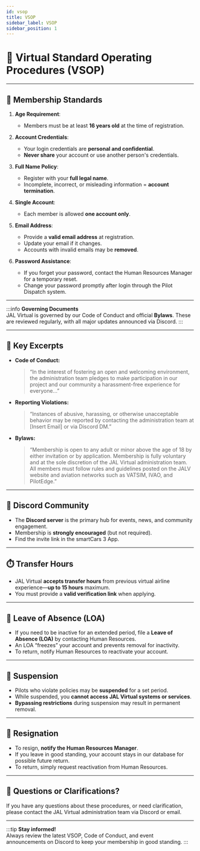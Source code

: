 ```yaml
---
id: vsop
title: VSOP
sidebar_label: VSOP
sidebar_position: 1
---
```


# 📕 Virtual Standard Operating Procedures (VSOP)

---

## 👤 Membership Standards

1. **Age Requirement**:  
   - Members must be at least **16 years old** at the time of registration.

2. **Account Credentials**:  
   - Your login credentials are **personal and confidential**.  
   - **Never share** your account or use another person's credentials.

3. **Full Name Policy**:  
   - Register with your **full legal name**.  
   - Incomplete, incorrect, or misleading information = **account termination**.

4. **Single Account**:  
   - Each member is allowed **one account only**.

5. **Email Address**:  
   - Provide a **valid email address** at registration.  
   - Update your email if it changes.  
   - Accounts with invalid emails may be **removed**.

6. **Password Assistance**:  
   - If you forget your password, contact the Human Resources Manager for a temporary reset.
   - Change your password promptly after login through the Pilot Dispatch system.

---

:::info
**Governing Documents**  
JAL Virtual is governed by our Code of Conduct and official **Bylaws**.
These are reviewed regularly, with all major updates announced via Discord.
:::

---

## 📜 Key Excerpts

- **Code of Conduct:**  
  > “In the interest of fostering an open and welcoming environment, the administration team pledges to make participation in our project and our community a harassment-free experience for everyone…”

- **Reporting Violations:**  
  > “Instances of abusive, harassing, or otherwise unacceptable behavior may be reported by contacting the administration team at [Insert Email] or via Discord DM.”

- **Bylaws:**  
  > “Membership is open to any adult or minor above the age of 18 by either invitation or by application. Membership is fully voluntary and at the sole discretion of the JAL Virtual administration team. All members must follow rules and guidelines posted on the JALV website and aviation networks such as VATSIM, IVAO, and PilotEdge.”

---

## 💬 Discord Community

- The **Discord server** is the primary hub for events, news, and community engagement.
- Membership is **strongly encouraged** (but not required).
- Find the invite link in the smartCars 3 App.

---

## ⏱️ Transfer Hours

- JAL Virtual **accepts transfer hours** from previous virtual airline experience—**up to 15 hours** maximum.
- You must provide a **valid verification link** when applying.

---

## 📅 Leave of Absence (LOA)

- If you need to be inactive for an extended period, file a **Leave of Absence (LOA)** by contacting Human Resources.
- An LOA “freezes” your account and prevents removal for inactivity.
- To return, notify Human Resources to reactivate your account.

---

## 🚫 Suspension

- Pilots who violate policies may be **suspended** for a set period.
- While suspended, you **cannot access JAL Virtual systems or services**.
- **Bypassing restrictions** during suspension may result in permanent removal.

---

## 👋 Resignation

- To resign, **notify the Human Resources Manager**.
- If you leave in good standing, your account stays in our database for possible future return.
- To return, simply request reactivation from Human Resources.

---

## 📣 Questions or Clarifications?

If you have any questions about these procedures, or need clarification, please contact the JAL Virtual administration team via Discord or email.

---

:::tip
**Stay informed!**  
Always review the latest VSOP, Code of Conduct, and event announcements on Discord to keep your membership in good standing.
:::
